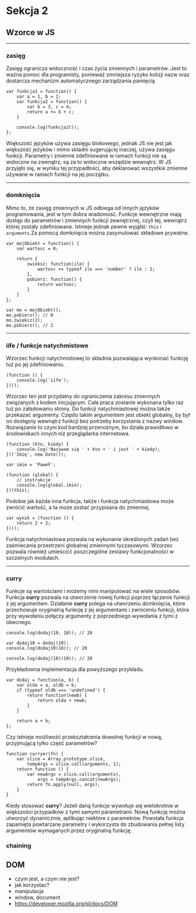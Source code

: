 # Sekcja 2

## Wzorce w JS

---

### zasięg

Zasięg ogranicza widoczność i czas życia zmiennych i parametrów. Jest to ważna pomoc dla programisty, ponieważ zmniejsza ryzyko kolizji nazw oraz dostarcza mechanizm automatycznego zarządzania pamięcią

```
var funkcja1 = function() {
    var a = 1, b = 2;
    var funkcja2 = function() {
        var b = 3, c = 4;
        return a += b + c;
    }

    console.log(funkcja2());
};
```

Większość języków używa zasięgu blokowego, jednak JS nie jest jak większość jeżyków i mimo skladni sugerującej inaczej, używa zasięgu funkcji. Parametry i zmienne zdefiniowane w ramach funkcji nie są widoczne na zwenątrz, są za to widoczne wszędzie wewnątrz. W JS przyjęło się, w wyniku tej przypadłości, aby deklarować wszystkie zmienne używane w ramach funkcji na jej początku.

---

### domknięcia

Mimo to, że zasięg zmiennych w JS odbiega od innych języków programowania, jest w tym dobra wiadomość. Funkcje wewnętrzne mają dostęp do parametrów i zmiennych funkcji zewnętrznej, czyli tej, wewnątrz której zostały zdefiniowane. Istnieje jednak pewne wyjątki: `this` i `arguments`.Za pomocą domknięcia można zasymulować składowe prywatne.

```
var mojObiekt = function() {
    var wartosc = 0;

    return {
        zwieksz: function(ile) {
            wartosc += typeof ile === 'number' ? ile : 1;
        },
        pobierz: function() {
            return wartosc;
        }
    }
};

var mo = mojObiekt();
mo.pobierz(); // 0
mo.zwieksz(2);
mo.pobierz(); // 2
```

---

### iife / funkcje natychmistowe

Wzorzec funkcji natychmistowej to składnia pozwalająca wynkonać funkcję tuż po jej zdefiniowaniu.

```
(function () {
    console.log('iife');
})();
```

Wzorzec ten jest przydatny do ograniczenia zakresu zmiennych związanych z kodem inicjującym. Cała praca zostanie wykonana tylko raz tuż po załadowaniu strony.
Do funkcji natychmiastowej można także przekazać argumenty. Często takim argumentem jest obiekt globalny, by był on dostępny wewnątrz funkcji bez potrzeby korzystania z nazwy window. Rozwiązanie to czyni kod bardziej przenośnym, bo działa prawidłowo w środowiskach innych niż przeglądarka internetowa.

```
(function (kto, kiedy) {
    console.log('Nazywam się ' + kto + ' i jest ' + kiedy);
})('Imię', new Date());
```

```
var imie = 'Paweł';

(function (global) {
    // instrukcje
    console.log(global.imie);
})(this);
```

Podobie jak każda inna funkcja, także i funkcja natychmiastowa może zwrócić wartość, a ta może zostać przypisana do zmiennej.

```
var wynik = (function () {
    return 2 + 2;
})();
```

Funkcja natychmiastowa pozwala na wykonanie określonych zadań bez zaśmiecania przestrzeni globalnej zmiennymi tyczasowymi. Wzorzec pozwala również umieścicć poszczególne zestawy funkcjonalności w szczelnych modułach.

---

### curry

Funkcje są wartościami i możemy nimi manipulować na wiele sposobów. Funkcja **curry** pozwala na utworzenie nowej funkcji poprzez łączenie funkcji z jej argumentem. Działanie **curry** polega na utworzeniu domknięcia, które przechowuje oryginalną funkcję z jej argumentami i zwróceniu funkcji, która przy wywołaniu połączy argumenty z poprzedniego wywołania z tymi z obecnego.

```
console.log(dodaj(10, 10)); // 20

var dodaj10 = dodaj(10);
console.log(dodaj10(10)); // 20

console.log(dodaj(10)(10)); // 20
```

Przykładowna implementacja dla powyższego przykładu.

```
var dodaj = function(a, b) {
    var olda = a, oldb = b;
    if (typeof oldb === 'undefined') {
        return function(newb) {
            return olda + newb;
        }
    }

    return a + b;
};
```

Czy istnieje możliwość przekształcenia dowolnej funkcji w nową, przyjmującą tylko część parametrów?

```
function curryer(fn) {
    var slice = Array.prototype.slice,
        tempArgs = slice.call(arguments, 1);
    return function () {
        var newArgs = slice.call(arguments),
            args = tempArgs.concat(newArgs);
        return fn.apply(null, args);
    }
}
```

Kiedy stosować **curry**? Jeżeli daną funkcje wywołuje się wielokrotnie w większości przypadków z tymi samymi parametrami. Nową funkcję można utworzyć dynamicznie, aplikując niektóre z parametrów. Powstała funkcja zapamięta powtarzane parametry i wykorzysta do zbudowania pełnej listy argumentów wymaganych przez oryginalną funkcję.

### chaining



## DOM

* czym jest, a czym nie jest?
* jak korzystac?
* manipulacja
* window, document
* https://developer.mozilla.org/pl/docs/DOM
